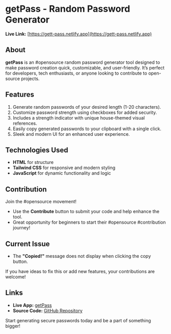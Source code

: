 
# getPass - Random Password Generator  

**Live Link:** [https://gett-pass.netlify.app](https://gett-pass.netlify.app)  

## About  
**getPass** is an #opensource random password generator tool designed to make password creation quick, customizable, and user-friendly. It’s perfect for developers, tech enthusiasts, or anyone looking to contribute to open-source projects.  

## Features  
1. Generate random passwords of your desired length (1-20 characters).  
2. Customize password strength using checkboxes for added security.  
3. Includes a strength indicator with unique house-themed visual references.  
4. Easily copy generated passwords to your clipboard with a single click.  
5. Sleek and modern UI for an enhanced user experience.  

## Technologies Used  
- **HTML** for structure  
- **Tailwind CSS** for responsive and modern styling  
- **JavaScript** for dynamic functionality and logic  

## Contribution  
Join the #opensource movement!  
- Use the **Contribute** button to submit your code and help enhance the tool.  
- Great opportunity for beginners to start their #opensource #contribution journey!  

## Current Issue  
- The **"Copied!"** message does not display when clicking the copy button.  

If you have ideas to fix this or add new features, your contributions are welcome!  

## Links  
- **Live App:** [getPass](https://gett-pass.netlify.app)  
- **Source Code:** [GitHub Repository](https://lnkd.in/gbCaktea)  

Start generating secure passwords today and be a part of something bigger!

 
